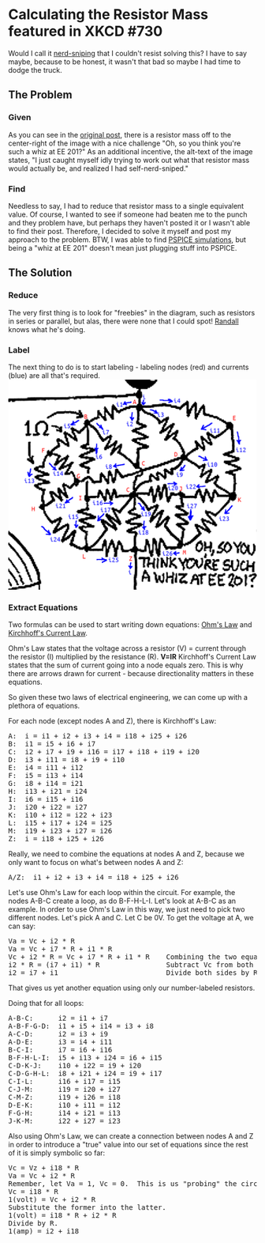 # Calculating the Resistor Mass featured in XKCD #730 #

Would I call it [nerd-sniping](https://xkcd.com/356/) that I couldn't resist solving this?  I have to say maybe, because to be honest, it wasn't that bad so maybe I had time to dodge the truck.

## The Problem

### Given
As you can see in the [original post](https://xkcd.com/730/), there is a resistor mass off to the center-right of the image with a nice challenge "Oh, so you think you're such a whiz at EE 201?"  As an additional incentive, the alt-text of the image states, "I just caught myself idly trying to work out what that resistor mass would actually be, and realized I had self-nerd-sniped."

### Find
Needless to say, I had to reduce that resistor mass to a single equivalent value.  Of course, I wanted to see if someone had beaten me to the punch and they problem have, but perhaps they haven't posted it or I wasn't able to find their post.  Therefore, I decided to solve it myself and post my approach to the problem.  BTW, I was able to find [PSPICE simulations](https://www.reddit.com/r/xkcd/comments/7wchnq/value_of_resistor_network_in_730/), but being a "whiz at EE 201" doesn't mean just plugging stuff into PSPICE.

## The Solution

### Reduce
The very first thing is to look for "freebies" in the diagram, such as resistors in series or parallel, but alas, there were none that I could spot!  [Randall](https://xkcd.com/about/) knows what he's doing.

### Label
The next thing to do is to start labeling - labeling nodes (red) and currents (blue) are all that's required.
<img src="./resistor_mass_labeled.png" alt="Labeled Resistor Mass" width="600"/>

### Extract Equations

Two formulas can be used to start writing down equations:  [Ohm's Law](https://en.wikipedia.org/wiki/Ohm%27s_law) and [Kirchhoff's Current Law](https://en.wikipedia.org/wiki/Kirchhoff%27s_circuit_laws#Kirchhoff's_current_law).

Ohm's Law states that the voltage across a resistor (V) = current through the resistor (I) multiplied by the resistance (R).  **V=IR**
Kirchhoff's Current Law states that the sum of current going into a node equals zero.  This is why there are arrows drawn for current - because directionality matters in these equations.

So given these two laws of electrical engineering, we can come up with a plethora of equations.

For each node (except nodes A and Z), there is Kirchhoff's Law:
<pre>
A:  i = i1 + i2 + i3 + i4 = i18 + i25 + i26
B:  i1 = i5 + i6 + i7
C:  i2 + i7 + i9 + i16 = i17 + i18 + i19 + i20
D:  i3 + i11 = i8 + i9 + i10
E:  i4 = i11 + i12
F:  i5 = i13 + i14
G:  i8 + i14 = i21
H:  i13 + i21 = i24
I:  i6 = i15 + i16
J:  i20 + i22 = i27
K:  i10 + i12 = i22 + i23
L:  i15 + i17 + i24 = i25
M:  i19 + i23 + i27 = i26
Z:  i = i18 + i25 + i26
</pre>
Really, we need to combine the equations at nodes A and Z, because we only want to focus on what's between nodes A and Z:
<pre>
A/Z:  i1 + i2 + i3 + i4 = i18 + i25 + i26
</pre>

Let's use Ohm's Law for each loop within the circuit.  For example, the nodes A-B-C create a loop, as do B-F-H-L-I.  Let's look at A-B-C as an example.  In order to use Ohm's Law in this way, we just need to pick two different nodes.  Let's pick A and C.  Let C be 0V.  To get the voltage at A, we can say:
<pre>
Va = Vc + i2 * R
Va = Vc + i7 * R + i1 * R
Vc + i2 * R = Vc + i7 * R + i1 * R    Combining the two equations
i2 * R = (i7 + i1) * R                Subtract Vc from both sides
i2 = i7 + i1                          Divide both sides by R
</pre>
That gives us yet another equation using only our number-labeled resistors.

Doing that for all loops:
<pre>
A-B-C:      i2 = i1 + i7
A-B-F-G-D:  i1 + i5 + i14 = i3 + i8
A-C-D:      i2 = i3 + i9
A-D-E:      i3 = i4 + i11
B-C-I:      i7 = i6 + i16
B-F-H-L-I:  i5 + i13 + i24 = i6 + i15
C-D-K-J:    i10 + i22 = i9 + i20
C-D-G-H-L:  i8 + i21 + i24 = i9 + i17
C-I-L:      i16 + i17 = i15
C-J-M:      i19 = i20 + i27
C-M-Z:      i19 + i26 = i18
D-E-K:      i10 + i11 = i12
F-G-H:      i14 + i21 = i13
J-K-M:      i22 + i27 = i23
</pre>

Also using Ohm's Law, we can create a connection between nodes A and Z in order to introduce a "true" value into our set of equations since the rest of it is simply symbolic so far:
<pre>
Vc = Vz + i18 * R
Va = Vc + i2 * R
Remember, let Va = 1, Vc = 0.  This is us "probing" the circuit.
Vc = i18 * R
1(volt) = Vc + i2 * R
Substitute the former into the latter.
1(volt) = i18 * R + i2 * R
Divide by R.
1(amp) = i2 + i18
</pre>

